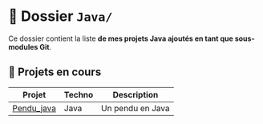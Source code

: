 # 📂 Dossier `Java/`

Ce dossier contient la liste **de mes projets Java ajoutés en tant que sous-modules Git**.  

## 🔧 Projets en cours

| Projet | Techno | Description |
|--------|--------|-------------|
| [Pendu_java](https://github.com/42yasuke/Pendu_java) | Java | Un pendu en Java |

